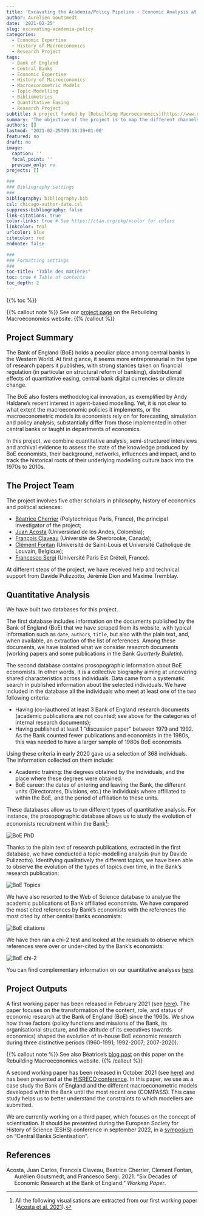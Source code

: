 ```yaml
---
title: 'Excavating the Academia/Policy Pipeline - Economic Analysis at the Bank of England Pre and Post-Crisis'
author: Aurélien Goutsmedt
date: '2021-02-25'
slug: excavating-academia-policy
categories:
  - Economic Expertise
  - History of Macroeconomics
  - Research Project
tags:
  - Bank of England
  - Central Banks
  - Economic Expertise
  - History of Macroeconomics
  - Macroeconometric Models
  - Topic-Modelling
  - Bibliometrics
  - Quantitative Easing
  - Research Project
subtitle: A project funded by [Rebuilding Macroeconomics](https://www.rebuildingmacroeconomics.ac.uk)
summary: 'The objective of the project is to map the different channels through which economics influences the Bank and to understand how economic ideas impact (or do not impact) policy-making'
authors: []
lastmod: '2021-02-25T09:38:39+01:00'
featured: no
draft: no
image:
  caption: ''
  focal_point: ''
  preview_only: no
projects: []

###
### Bibliography settings
###
bibliography: bibliography.bib
csl: chicago-author-date.csl
suppress-bibliography: false
link-citations: true
color-links: true # See https://ctan.org/pkg/xcolor for colors
linkcolor: teal
urlcolor: blue
citecolor: red
endnote: false

###
### Formatting settings
###
toc-title: "Table des matières"
toc: true # Table of contents
toc_depth: 2
---
```


{{% toc %}}

{{% callout note %}}
See our [project page](https://www.rebuildingmacroeconomics.ac.uk/academia-policy-pipeline) on the Rebuilding Macroeconomics website.
{{% /callout %}}

## Project Summary

The Bank of England (BoE) holds a peculiar place among central banks in the Western World. At first glance, it seems more entrepreneurial in the type of research papers it publishes, with strong stances taken on financial regulation (in particular on structural reform of banking), distributional effects of quantitative easing, central bank digital currencies or climate change.

The BoE also fosters methodological innovation, as exemplified by Andy Haldane’s recent interest in agent-based modelling. Yet, it is not clear to what extent the macroeconomic policies it implements, or the macroeconometric models its economists rely on for forecasting, simulation and policy analysis, substantially differ from those implemented in other central banks or taught in departments of economics.

In this project, we combine quantitative analysis, semi-structured interviews and archival evidence to assess the state of the knowledge produced by BoE economists, their background, networks, influences and impact, and to track the historical roots of their underlying modelling culture back into the 1970s to 2010s.

## The Project Team

The project involves five other scholars in philosophy, history of economics and political sciences:

-   [Béatrice Cherrier](https://beatricecherrier.wordpress.com/about/) (Polytechnique Paris, France), the principal investigator of the project;
-   [Juan Acosta](https://sites.google.com/site/jcaacostamacia/) (Universidad de los Andes, Colombia);
-   [François Claveau](https://www.epistemopratique.org/) (Université de Sherbrooke, Canada);
-   [Clément Fontan](https://uclouvain.be/fr/repertoires/clement.fontan) (Université de Saint-Louis et Université Catholique de Louvain, Belgique);
-   [Francesco Sergi](https://lipha.u-pec.fr/membres/membres-permanents/sergi-francesco) (Université Paris Est Créteil, France).

At different steps of the project, we have received help and technical support from Davide Pulizzotto, Jérémie Dion and Maxime Tremblay.

## Quantitative Analysis

We have built two databases for this project.

The first database includes information on the documents published by the Bank of England (BoE) that we have scraped from its website, with typical information such as `date`, `authors`, `title`, but also with the plain text, and, when available, an extraction of the list of references. Among these documents, we have isolated what we consider *research* documents (working papers and some publications in the Bank *Quarterly Bulletin*).

The second database contains prosopographic information about BoE economists. In other words, it is a collective biography aiming at uncovering shared characteristics across individuals. Data came from a systematic search in published information about the selected individuals. We have included in the database all the individuals who meet at least one of the two following criteria:

-   Having (co-)authored at least 3 Bank of England research documents (academic publications are not counted; see above for the categories of internal research documents);
-   Having published at least 1 “discussion paper” between 1979 and 1992. As the Bank counted fewer publications and economists in the 1980s, this was needed to have a larger sample of 1980s BoE economists.

Using these criteria in early 2020 gave us a selection of 368 individuals. The information collected on them include:

-   Academic training: the degrees obtained by the individuals, and the place where these degrees were obtained.
-   BoE career: the dates of entering and leaving the Bank, the different units (Directorates, Divisions, etc.) the individuals where affiliated to within the BoE, and the period of affiliation to these units.

These databases allow us to run different types of quantitative analysis. For instance, the prosopographic database allows us to study the evolution of economists recruitment within the Bank[^1]:

![BoE PhD](Fig01_PhD_recruitment.jpeg)

Thanks to the plain text of research publications, extracted in the first database, we have conducted a topic-modelling analysis (run by Davide Pulizzotto). Identifying qualitatively the different topics, we have been able to observe the evolution of the types of topics over time, in the Bank’s research publication:

![BoE Topics](Fig05_Themes_over_time.jpeg)

We have also resorted to the Web of Science database to analyse the academic publications of Bank affiliated economists. We have compared the most cited references by Bank’s economists with the references the most cited by other central banks economists:

![BoE citations](Tab01_Citation_comparison.jpeg)

We have then ran a chi-2 test and looked at the residuals to observe which references were over or under-cited by the Bank’s economists:

![BoE chi-2](Tab02_aChi2_comparison.jpeg)

You can find complementary information on our quantitative analyses [here](http://penseecritique.recherche.usherbrooke.ca/extra/BoE_Research1_TechAppendix.html).

## Project Outputs

A first working paper has been released in February 2021 (see [here](/publication/research-boe/)). The paper focuses on the transformation of the content, role, and status of economic research at the Bank of England (BoE) since the 1960s. We show how three factors (policy functions and missions of the Bank, its organisational structure, and the attitude of its executives towards economics) shaped the evolution of in-house BoE economic research during three distinctive periods (1960-1991; 1992-2007; 2007-2020).

{{% callout note %}}
See also Béatrice’s [blog post](https://www.rebuildingmacroeconomics.ac.uk/post/excavating-the-academia-policy-pipeline-the-history-of-economic-research-at-the-bank-of-england) on this paper on the Rebuilding Macroeconomics website.
{{% /callout %}}

A second working paper has been released in October 2021 (see [here](/publication/model-boe/)) and has been presented at the [HISRECO conference](https://hisreco.wordpress.com/). In this paper, we use as a case study the Bank of England and the different macroeconometric models developed within the Bank until the most recent one (COMPASS). This case study helps us to better understand the constraints to which modellers are submitted.

We are currently working on a third paper, which focuses on the concept of scientisation. It should be presented during the European Society for History of Science (ESHS) conference in september 2022, in a [symposium](/project/ESHS2022_symposium/) on “Central Banks Scientisation”.

## References

<div id="refs" class="references csl-bib-body hanging-indent">

<div id="ref-acosta2021" class="csl-entry">

Acosta, Juan Carlos, Francois Claveau, Beatrice Cherrier, Clement Fontan, Aurélien Goutsmedt, and Francesco Sergi. 2021. “Six Decades of Economic Research at the Bank of England.” *Working Paper*.

</div>

</div>

[^1]: All the following visualisations are extracted from our first working paper ([Acosta et al. 2021](#ref-acosta2021)).
